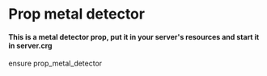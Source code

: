# Prop metal detector
#### This is a metal detector prop, put it in your server's resources and start it in server.crg

ensure prop_metal_detector
